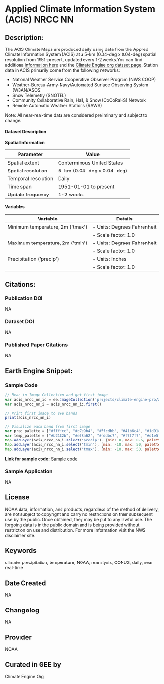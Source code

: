
# Applied Climate Information System (ACIS) NRCC NN

## Description:

The ACIS Climate Maps are produced daily using data from the Applied Climate Information System (ACIS) at a 5-km (0.04-deg x 0.04-deg) spatial
resolution from 1951-present, updated every 1-2 weeks.You can find additiona [information here](https://www.rcc-acis.org/examples.html) and the [Climate Engine org dataset page](https://support.climateengine.org/article/47-acis-nrcc-nn). Station data in ACIS primarily come from the following networks:

- National Weather Service Cooperative Observer Program (NWS COOP)
- Weather-Bureau-Army-Navy/Automated Surface Observing System (WBAN/ASOS)
- Snow Telemetry (SNOTEL)
- Community Collaborative Rain, Hail, & Snow (CoCoRaHS) Network
- Remote Automatic Weather Stations (RAWS)

Note: All near-real-time data are considered preliminary and subject to change.

#### Dataset Description

**Spatial Information**

| Parameter            | Value                     |
|----------------------|---------------------------|
| Spatial extent       | Conterminous United States |
| Spatial resolution   | 5-km (0.04-deg x 0.04-deg)|
| Temporal resolution  | Daily                     |
| Time span            | 1951-01-01 to present     |
| Update frequency     | 1-2 weeks                 |

**Variables**

| Variable                  | Details                              |
|---------------------------|--------------------------------------|
| Minimum temperature, 2m ('tmax') | - Units: Degrees Fahrenheit            |
|                           | - Scale factor: 1.0                    |
| Maximum temperature, 2m ('tmin') | - Units: Degrees Fahrenheit            |
|                           | - Scale factor: 1.0                    |
| Precipitation ('precip')  | - Units: Inches                        |
|                           | - Scale factor: 1.0                    |

## Citations:

### Publication DOI

NA

### Dataset DOI

NA

### Published Paper Citations

NA

## Earth Engine Snippet:

### Sample Code

```js
// Read in Image Collection and get first image
var acis_nrcc_nn_ic = ee.ImageCollection('projects/climate-engine-pro/assets/noaa-nrcc-acis-nn/daily')
var acis_nrcc_nn_i = acis_nrcc_nn_ic.first()

// Print first image to see bands
print(acis_nrcc_nn_i)

// Visualize each band from first image
var prec_palette = ["#ffffcc", "#c7e9b4", "#7fcdbb", "#41b6c4", "#1d91c0", "#225ea8", "#0c2c84"]
var temp_palette = ["#b2182b", "#ef8a62", "#fddbc7", "#f7f7f7", "#d1e5f0", "#67a9cf", "#2166ac"].reverse()
Map.addLayer(acis_nrcc_nn_i.select('precip'), {min: 0, max: 0.5, palette: prec_palette}, 'precip')
Map.addLayer(acis_nrcc_nn_i.select('tmin'), {min: -10, max: 50, palette: temp_palette}, 'tmin')
Map.addLayer(acis_nrcc_nn_i.select('tmax'), {min: -10, max: 50, palette: temp_palette}, 'tmax')
```

**Link for sample code:** [Sample code](https://code.earthengine.google.com/?scriptPath=users/sat-io/awesome-gee-catalog-examples:weather-climate/NOAA-NRCC-ACIS)

### Sample Application

NA

## License

NOAA data, information, and products, regardless of the method of delivery, are not subject to copyright and carry no restrictions on their subsequent use by the public. Once obtained, they may be put to any lawful use. The forgoing data is in the public domain and is being provided without restriction on use and distribution. For more information visit the NWS disclaimer site.

## Keywords

climate, precipitation, temperature, NOAA, reanalysis, CONUS, daily, near real-time

## Date Created

NA

## Changelog

NA

## Provider

NOAA

## Curated in GEE by
Climate Engine Org